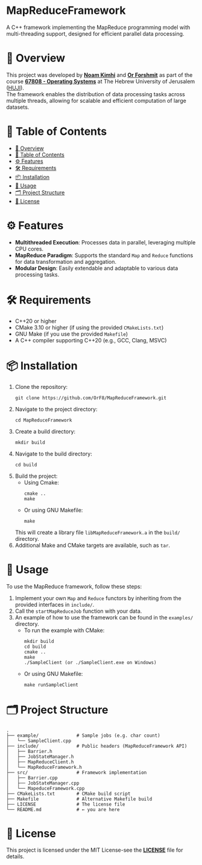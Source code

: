 # MapReduceFramework
A C++ framework implementing the MapReduce programming model with multi-threading support,
designed for efficient parallel data processing.

# 📘 Overview
This project was developed by [**Noam Kimhi**](https://github.com/noam-kimhi) and [**Or Forshmit**](https://github.com/OrF8) as part of the course
[**67808 - Operating Systems**](https://shnaton.huji.ac.il/index.php/NewSyl/67808/2/2025/) at
The Hebrew University of Jerusalem ([HUJI](https://en.huji.ac.il/)).\
The framework enables the distribution of data processing tasks across multiple threads,
allowing for scalable and efficient computation of large datasets.
 
# 🧾 Table of Contents
- [📘 Overview](https://github.com/OrF8/MapReduceFramework?tab=readme-ov-file#-Overview)
- [🧾 Table of Contents](https://github.com/OrF8/MapReduceFramework?tab=readme-ov-file#-Table-of-Contents)
- [⚙️ Features](https://github.com/OrF8/MapReduceFramework?tab=readme-ov-file#%EF%B8%8F-features)
- [🛠️ Requirements](https://github.com/OrF8/MapReduceFramework?tab=readme-ov-file#%EF%B8%8F-requirements)
- [📦 Installation](https://github.com/OrF8/MapReduceFramework?tab=readme-ov-file#-installation)
- [🚀 Usage](https://github.com/OrF8/MapReduceFramework?tab=readme-ov-file#-usage)
- [🗂️ Project Structure](https://github.com/OrF8/MapReduceFramework?tab=readme-ov-file#%EF%B8%8F-project-structure)
- [📄 License](https://github.com/OrF8/MapReduceFramework?tab=readme-ov-file#-license)

# ⚙️ Features
- **Multithreaded Execution**: Processes data in parallel, leveraging multiple CPU cores.
- **MapReduce Paradigm**: Supports the standard `Map` and `Reduce` functions for data transformation and aggregation.
- **Modular Design**: Easily extendable and adaptable to various data processing tasks.

# 🛠️ Requirements
- C++20 or higher
- CMake 3.10 or higher (if using the provided `CMakeLists.txt`)
- GNU Make (if you use the provided `Makefile`)
- A C++ compiler supporting C++20 (e.g., GCC, Clang, MSVC)

# 📦 Installation
1. Clone the repository:
    ```
    git clone https://github.com/OrF8/MapReduceFramework.git
   ```
2. Navigate to the project directory:
   ```
   cd MapReduceFramework
   ```
3. Create a build directory:
    ```
    mkdir build
    ```
4. Navigate to the build directory:
    ```
    cd build
    ```
5. Build the project:
   - Using Cmake:
     ```
     cmake ..
     make
     ```
   - Or using GNU Makefile:
     ```
     make
     ```
   This will create a library file `libMapReduceFramework.a` in the `build/` directory.
6. Additional Make and CMake targets are available, such as `tar`.

# 🚀 Usage
To use the MapReduce framework, follow these steps:
1. Implement your own `Map` and `Reduce` functors by inheriting from the provided interfaces in `include/`.
2. Call the `startMapReduceJob` function with your data.
3. An example of how to use the framework can be found in the `examples/` directory.
   - To run the example with CMake:
     ```
     mkdir build
     cd build
     cmake ..
     make
     ./SampleClient (or ./SampleClient.exe on Windows)
     ```
   - Or using GNU Makefile:
     ```
     make runSampleClient
     ```
     
# 🗂️ Project Structure
  ```
  .
  ├── example/              # Sample jobs (e.g. char count)
  │   └── SampleClient.cpp
  ├── include/              # Public headers (MapReduceFramework API)
  │   ├── Barrier.h
  │   ├── JobStateManager.h
  │   ├── MapReduceClient.h
  │   └── MapReduceFramework.h
  ├── src/                  # Framework implementation
  │   ├── Barrier.cpp
  │   ├── JobStateManager.cpp
  │   └── MapeduceFramework.cpp
  ├── CMakeLists.txt        # CMake build script
  ├── Makefile              # Alternative Makefile build
  ├── LICENSE               # The license file
  └── README.md             # ← you are here
  ```

# 📄 License
This project is licensed under the MIT License-see the [**LICENSE**](https://github.com/OrF8/MapReduceFramework/blob/main/LICENSE) file for details.
